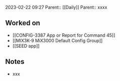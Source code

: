 2023-02-22 09:27
Parent:: [[Daily]] 
Parent:: xxxx





## Worked on

- [[CONFIG-3387 App or Report for Command 45]]
- [[MIX3K-9 MiX3000 Default Config Group]]
- [[SEED app]]

## Notes

- xxx





